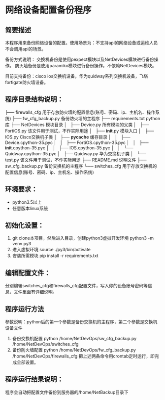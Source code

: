 # 网络设备配置备份程序

## 简要描述
本程序用来备份网络设备的配置。使用场景为：不支持api的网络设备或运维人员不会调用api的场景。

备份方式说明：
交换机备份是使用pexpect模块以及NetDevices模块进行备份操作。
防火墙备份是使用paramiko模块进行备份操作，不依赖NetDevices模块。

目前支持备份：cisco ios交换机设备，华为quidway系列交换机设备，飞塔fortigate防火墙设备。

## 程序目录结构说明：
├── firewalls_cfg 用于存放防火墙的配置信息(账号、密码、ip、主机名、操作系统)
├── fw_cfg_backup.py 备份防火墙的主程序
├── requirements.txt python库
├── NetDevices 模块目录
│   ├── Device.py 所有模块的父类
│   ├── FortiOS.py 该文件用于测试，不作实际用途
│   ├── __init__.py 模块入口
│   ├── IOS.py Cisco交换机子类
│   ├── __pycache__ 缓存目录
│   │   ├── Device.cpython-35.pyc
│   │   ├── FortiOS.cpython-35.pyc
│   │   ├── __init__.cpython-35.pyc
│   │   ├── IOS.cpython-35.pyc
│   │   └── Quidway.cpython-35.pyc
│   ├── Quidway.py 华为交换机子类
│   └── test.py 该文件用于测试，不作实际用途
├── README.md 说明文件
├── sw_cfg_backup.py 备份交换机的主程序
└── switches_cfg 用于存放交换机的配置信息(账号、密码、ip、主机名、操作系统)

## 环境要求：
- python3.5以上
- 任意版本linux系统

## 初始化设置：
1. git clone本项目，然后进入目录，创建python3虚拟开发环境
python3 -m venv py3
2. 进入虚拟环境
source ./py3/bin/activate
3. 安装所需模块
pip install -r requirements.txt

## 编辑配置文件：
分别编辑switches_cfg和firewalls_cfg配置文件，写入你的设备账号密码等信息，文件里面有详细说明。

## 程序运行方法
参数说明：python后的第一个参数是备份交换机的主程序，第二个参数是交换机设备文件
1. 备份交换机配置
python /home/NetDevOps/sw_cfg_backup.py /home/NetDevOps/switches_cfg
2. 备份防火墙配置
python /home/NetDevOps/fw_cfg_backup.py /home/NetDevOps/firewalls_cfg
把上述两条命令用crontab定时运行，即完成全部设置。

## 程序运行结果说明：
程序会自动把配置文件备份到服务器的/home/NetBackup目录下

